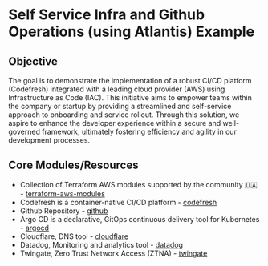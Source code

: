 # Self Service Infra and Github Operations (using Atlantis) Example


## Objective

The goal is to demonstrate the implementation of a robust CI/CD platform (Codefresh) integrated with a leading cloud provider (AWS) using Infrastructure as Code (IAC). This initiative aims to empower teams within the company or startup by providing a streamlined and self-service approach to onboarding and service rollout. Through this solution, we aspire to enhance the developer experience within a secure and well-governed framework, ultimately fostering efficiency and agility in our development processes.

## Core Modules/Resources
* Collection of Terraform AWS modules supported by the community 🇺🇦 - [terraform-aws-modules](https://registry.terraform.io/namespaces/terraform-aws-modules)
* Codefresh is a container-native CI/CD platform - [codefresh](https://registry.terraform.io/providers/codefresh-io/codefresh/0.7.0-beta-1/docs/resources/pipeline)
* Github Repository - [github](https://registry.terraform.io/providers/integrations/github/6.0.0-beta/docs/resources/repository)
* Argo CD is a declarative, GitOps continuous delivery tool for Kubernetes - [argocd](https://registry.terraform.io/providers/jmcconnell26/argocd/0.0.12/docs/resources/repository)
* Cloudflare, DNS tool - [cloudflare](https://registry.terraform.io/providers/cloudflare/cloudflare/4.23.0/docs/resources/record)
* Datadog, Monitoring and analytics tool - [datadog](https://registry.terraform.io/providers/DataDog/datadog/3.35.0/docs/resources/logs_index)
* Twingate, Zero Trust Network Access (ZTNA) - [twingate](https://artifacthub.io/packages/helm/connector/connector)